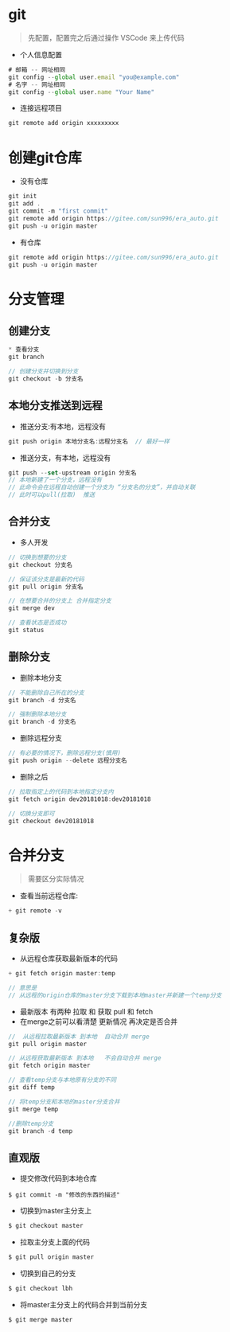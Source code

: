 # git

> 先配置，配置完之后通过操作 VSCode 来上传代码

- 个人信息配置

```js
# 邮箱 -- 网址相同
git config --global user.email "you@example.com"
# 名字 -- 网址相同
git config --global user.name "Your Name"
```



- 连接远程项目

```js
git remote add origin xxxxxxxxx
```







# 创建git仓库

- 没有仓库

```js
git init
git add .
git commit -m "first commit"
git remote add origin https://gitee.com/sun996/era_auto.git
git push -u origin master
```



- 有仓库

```js
git remote add origin https://gitee.com/sun996/era_auto.git
git push -u origin master
```







# 分支管理

## 创建分支

```js
* 查看分支
git branch 

// 创建分支并切换到分支
git checkout -b 分支名
```





## 本地分支推送到远程

- 推送分支:有本地，远程没有

```js
git push origin 本地分支名:远程分支名  // 最好一样
```



- 推送分支，有本地，远程没有

```js
git push --set-upstream origin 分支名
// 本地新建了一个分支，远程没有
// 此命令会在远程自动创建一个分支为 “分支名的分支”，并自动关联
// 此时可以pull(拉取)  推送
```





## 合并分支

- 多人开发

```JavaScript
// 切换到想要的分支
git checkout 分支名

// 保证该分支是最新的代码
git pull origin 分支名

// 在想要合并的分支上 合并指定分支
git merge dev

// 查看状态是否成功
git status
```





## 删除分支

- 删除本地分支

```javascript
// 不能删除自己所在的分支
git branch -d 分支名

// 强制删除本地分支
git branch -d 分支名
```





- 删除远程分支

```javascript
// 有必要的情况下，删除远程分支(慎用)
git push origin --delete 远程分支名
```



- 删除之后

```javascript
// 拉取指定上的代码到本地指定分支内
git fetch origin dev20181018:dev20181018

// 切换分支即可
git checkout dev20181018
```





# 合并分支

> 需要区分实际情况



-  查看当前远程仓库:

```javascript
+ git remote -v
```



## 复杂版

- 从远程仓库获取最新版本的代码

```javascript
+ git fetch origin master:temp

// 意思是 
// 从远程的origin仓库的master分支下载到本地master并新建一个temp分支
```



- 最新版本  有两种  拉取 和 获取 pull 和 fetch
- 在merge之前可以看清楚 更新情况  再决定是否合并

```javascript
//  从远程拉取最新版本 到本地  自动合并 merge
git pull origin master

// 从远程获取最新版本 到本地   不会自动合并 merge
git fetch origin master   

// 查看temp分支与本地原有分支的不同
git diff temp

// 将temp分支和本地的master分支合并
git merge temp

//删除temp分支
git branch -d temp
```





## 直观版

- 提交修改代码到本地仓库

```
$ git commit -m "修改的东西的描述"
```



- 切换到master主分支上

```javascript
$ git checkout master
```



- 拉取主分支上面的代码

```javascript
$ git pull origin master
```



- 切换到自己的分支

```javascript
$ git checkout lbh
```



- 将master主分支上的代码合并到当前分支

```javascript
$ git merge master
```